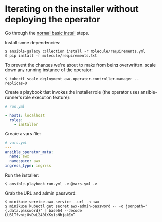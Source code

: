 # Iterating on the installer without deploying the operator

Go through the [normal basic install](https://github.com/ansible/awx-operator/blob/devel/README.md#basic-install) steps.

Install some dependencies:

```
$ ansible-galaxy collection install -r molecule/requirements.yml
$ pip install -r molecule/requirements.txt
```

To prevent the changes we're about to make from being overwritten, scale down any running instance of the operator:

```
$ kubectl scale deployment awx-operator-controller-manager --replicas=0
```

Create a playbook that invokes the installer role (the operator uses ansible-runner's role execution feature):

```yaml
# run.yml
---
- hosts: localhost
  roles:
    - installer
```

Create a vars file:

```yaml
# vars.yml
---
ansible_operator_meta:
  name: awx
  namespace: awx
ingress_type: ingress
```

Run the installer:

```
$ ansible-playbook run.yml -e @vars.yml -v
```

Grab the URL and admin password:

```
$ minikube service awx-service --url -n awx
$ minikube kubectl get secret awx-admin-password -- -o jsonpath="{.data.password}" | base64 --decode
LU6lTfvnkjUvDwL240kXKy1sNhjakZmT
```
